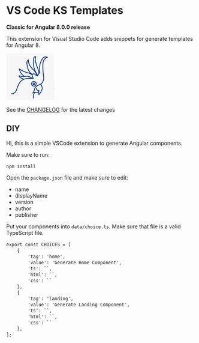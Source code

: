 # VS Code KS Templates

**Classic for Angular 8.0.0 release**

This extension for Visual Studio Code adds snippets for generate templates for Angular 8.

![Use Extension](images/icon.png)

See the [CHANGELOG](CHANGELOG.md) for the latest changes


## DIY

Hi, this is a simple VSCode extension to generate Angular components.

Make sure to run:
```
npm install
```

Open the `package.json` file and make sure to edit:
- name
- displayName
- version
- author
- publisher

Put your components into `data/choice.ts`. Make sure that file
is a valid TypeScript file.

```
export const CHOICES = [
    {
        'tag': 'home',
        'value': 'Generate Home Component',
        'ts': ``,
        'html': ``,
        'css': ``
    },
    {
        'tag': 'landing',
        'value': 'Generate Landing Component',
        'ts': ``,
        'html': ``,
        'css': ``
    },
];
```
